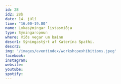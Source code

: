 ```yaml
---
id: 28
id2: 28b
date: 14. júlí
time: "16.00–19.00"
name: Lokasýningar listasmiðja
type: Sýningaropnun
where: Víðs vegar um bæinn
descr1: Sýningastýrt af Katerína Spathi.
descr2: 
img: '/images/eventindex/workshopexhibitions.jpeg'
facebook: 
instagram:  
website:
youtube: 
spotify:
---
```

